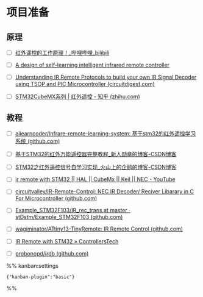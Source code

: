 # 项目准备 

## 原理

- [ ] [红外遥控的工作原理！_哔哩哔哩_bilibili](https://www.bilibili.com/video/BV1AM411t7Nc/)
- [ ] [A design of self-learning intelligent infrared remote controller](https://iopscience.iop.org/article/10.1088/1742-6596/1754/1/012109/pdf)
- [ ] [Understanding IR Remote Protocols to build your own IR Signal Decoder using TSOP and PIC Microcontroller (circuitdigest.com)](https://circuitdigest.com/microcontroller-projects/build-your-own-ir-remote-decoder-using-tsop-and-pic-microcontroller)
- [ ] [STM32CubeMX系列 | 红外遥控 - 知乎 (zhihu.com)](https://zhuanlan.zhihu.com/p/360477635)


## 教程

- [ ] [ailearncoder/Infrare-remote-learning-system: 基于stm32的红外遥控学习系统 (github.com)](https://github.com/ailearncoder/Infrare-remote-learning-system)
- [ ] [基于STM32的红外万能遥控器完整教程_新人勋章的博客-CSDN博客](https://blog.csdn.net/weixin_44048162/article/details/108739482)
- [ ] [STM32之红外遥控信号自学习实现_火山上的企鹅的博客-CSDN博客](https://blog.csdn.net/qq_16504163/article/details/107197459)
- [ ] [ir remote with STM32 || HAL || CubeMx || Keil || NEC - YouTube](https://www.youtube.com/watch?v=7-3rB7Ia_ms)
- [ ] [circuitvalley/IR-Remote-Control: NEC IR Decoder/ Reciver Libarary in C For Microcontroller (github.com)](https://github.com/circuitvalley/IR-Remote-Control)
- [ ] [Example_STM32F103/IR_rec_trans at master · stDstm/Example_STM32F103 (github.com)](https://github.com/stDstm/Example_STM32F103/tree/master/IR_rec_trans)
- [ ] [wagiminator/ATtiny13-TinyRemote: IR Remote Control (github.com)](https://github.com/wagiminator/ATtiny13-TinyRemote)
- [ ] [IR Remote with STM32 » ControllersTech](https://controllerstech.com/ir-remote-with-stm32/)
- [ ] [probonopd/irdb (github.com)](https://github.com/probonopd/irdb)




%% kanban:settings
```
{"kanban-plugin":"basic"}
```
%%